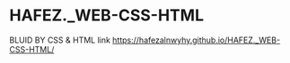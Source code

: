 # HAFEZ._WEB-CSS-HTML
BLUID BY CSS &amp; HTML
link 
https://hafezalnwyhy.github.io/HAFEZ._WEB-CSS-HTML/
